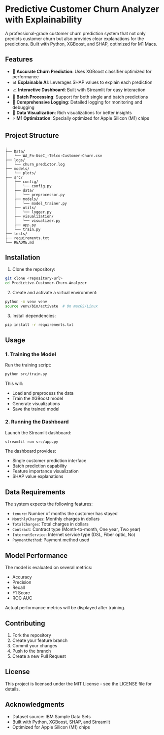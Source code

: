 # Predictive Customer Churn Analyzer with Explainability

A professional-grade customer churn prediction system that not only predicts customer churn but also provides clear explanations for the predictions. Built with Python, XGBoost, and SHAP, optimized for M1 Macs.

## Features

- 🎯 **Accurate Churn Prediction**: Uses XGBoost classifier optimized for performance
- 📊 **Explainable AI**: Leverages SHAP values to explain each prediction
- 📈 **Interactive Dashboard**: Built with Streamlit for easy interaction
- 🔄 **Batch Processing**: Support for both single and batch predictions
- 📝 **Comprehensive Logging**: Detailed logging for monitoring and debugging
- 🎨 **Data Visualization**: Rich visualizations for better insights
- ⚡ **M1 Optimization**: Specially optimized for Apple Silicon (M1) chips

## Project Structure

```
.
├── Data/
│   └── WA_Fn-UseC_-Telco-Customer-Churn.csv
├── logs/
│   └── churn_predictor.log
├── models/
│   └── plots/
├── src/
│   ├── config/
│   │   └── config.py
│   ├── data/
│   │   └── preprocessor.py
│   ├── models/
│   │   └── model_trainer.py
│   ├── utils/
│   │   └── logger.py
│   ├── visualization/
│   │   └── visualizer.py
│   ├── app.py
│   └── train.py
├── tests/
├── requirements.txt
└── README.md
```

## Installation

1. Clone the repository:
```bash
git clone <repository-url>
cd Predictive-Customer-Churn-Analyzer
```

2. Create and activate a virtual environment:
```bash
python -m venv venv
source venv/bin/activate  # On macOS/Linux
```

3. Install dependencies:
```bash
pip install -r requirements.txt
```

## Usage

### 1. Training the Model

Run the training script:
```bash
python src/train.py
```

This will:
- Load and preprocess the data
- Train the XGBoost model
- Generate visualizations
- Save the trained model

### 2. Running the Dashboard

Launch the Streamlit dashboard:
```bash
streamlit run src/app.py
```

The dashboard provides:
- Single customer prediction interface
- Batch prediction capability
- Feature importance visualization
- SHAP value explanations

## Data Requirements

The system expects the following features:
- `tenure`: Number of months the customer has stayed
- `MonthlyCharges`: Monthly charges in dollars
- `TotalCharges`: Total charges in dollars
- `Contract`: Contract type (Month-to-month, One year, Two year)
- `InternetService`: Internet service type (DSL, Fiber optic, No)
- `PaymentMethod`: Payment method used

## Model Performance

The model is evaluated on several metrics:
- Accuracy
- Precision
- Recall
- F1 Score
- ROC AUC

Actual performance metrics will be displayed after training.

## Contributing

1. Fork the repository
2. Create your feature branch
3. Commit your changes
4. Push to the branch
5. Create a new Pull Request

## License

This project is licensed under the MIT License - see the LICENSE file for details.

## Acknowledgments

- Dataset source: IBM Sample Data Sets
- Built with Python, XGBoost, SHAP, and Streamlit
- Optimized for Apple Silicon (M1) chips
